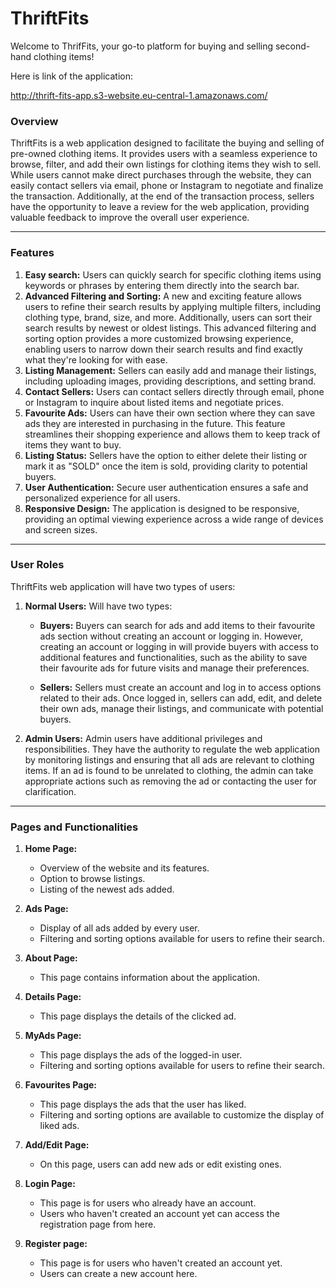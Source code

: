 # ThriftFits

Welcome to ThrifFits, your go-to platform for buying and selling second-hand clothing items!

Here is link of the application:

http://thrift-fits-app.s3-website.eu-central-1.amazonaws.com/

### Overview

ThriftFits is a web application designed to facilitate the buying and selling of pre-owned clothing items. It provides users with a seamless experience to browse, filter, and add their own listings for clothing items they wish to sell. While users cannot make direct purchases through the website, they can easily contact sellers via email, phone or Instagram to negotiate and finalize the transaction. Additionally, at the end of the transaction process, sellers have the opportunity to leave a review for the web application, providing valuable feedback to improve the overall user experience.

---

### Features

1. **Easy search:** Users can quickly search for specific clothing items using keywords or phrases by entering them directly into the search bar.
2. **Advanced Filtering and Sorting:** A new and exciting feature allows users to refine their search results by applying multiple filters, including clothing type, brand, size, and more. Additionally, users can sort their search results by newest or oldest listings. This advanced filtering and sorting option provides a more customized browsing experience, enabling users to narrow down their search results and find exactly what they're looking for with ease.
3. **Listing Management:** Sellers can easily add and manage their listings, including uploading images, providing descriptions, and setting brand.
4. **Contact Sellers:** Users can contact sellers directly through email, phone or Instagram to inquire about listed items and negotiate prices.
5. **Favourite Ads:** Users can have their own section where they can save ads they are interested in purchasing in the future. This feature streamlines their shopping experience and allows them to keep track of items they want to buy.
6. **Listing Status:** Sellers have the option to either delete their listing or mark it as "SOLD" once the item is sold, providing clarity to potential buyers.
7. **User Authentication:** Secure user authentication ensures a safe and personalized experience for all users.
8. **Responsive Design:** The application is designed to be responsive, providing an optimal viewing experience across a wide range of devices and screen sizes.

---

### User Roles

ThriftFits web application will have two types of users:

1. **Normal Users:** Will have two types:

   - **Buyers:** Buyers can search for ads and add items to their favourite ads section without creating an account or logging in. However, creating an account or logging in will provide buyers with access to additional features and functionalities, such as the ability to save their favourite ads for future visits and manage their preferences.

   - **Sellers:** Sellers must create an account and log in to access options related to their ads. Once logged in, sellers can add, edit, and delete their own ads, manage their listings, and communicate with potential buyers.

2. **Admin Users:** Admin users have additional privileges and responsibilities. They have the authority to regulate the web application by monitoring listings and ensuring that all ads are relevant to clothing items. If an ad is found to be unrelated to clothing, the admin can take appropriate actions such as removing the ad or contacting the user for clarification.

---

### Pages and Functionalities

1. **Home Page:**
   - Overview of the website and its features.
   - Option to browse listings.
   - Listing of the newest ads added.

2. **Ads Page:**
   - Display of all ads added by every user.
   - Filtering and sorting options available for users to refine their search.
  
3. **About Page:**
   - This page contains information about the application.
  
4. **Details Page:**
   - This page displays the details of the clicked ad.
  
5. **MyAds Page:**
   - This page displays the ads of the logged-in user.
   - Filtering and sorting options available for users to refine their search.

6. **Favourites Page:**
    - This page displays the ads that the user has liked.
    - Filtering and sorting options are available to customize the display of liked ads.
  
7. **Add/Edit Page:**
    - On this page, users can add new ads or edit existing ones.
  
8. **Login Page:**
    - This page is for users who already have an account.
    - Users who haven't created an account yet can access the registration page from here.
9. **Register page:**
    - This page is for users who haven't created an account yet.
    - Users can create a new account here.
